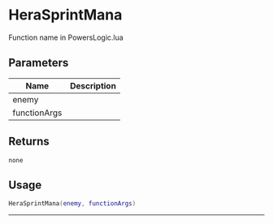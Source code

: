 # HeraSprintMana

Function name in PowersLogic.lua

## Parameters

| Name         | Description |
| ------------ | ----------- |
| enemy        |             |
| functionArgs |             |

## Returns

`none`

## Usage

```lua
HeraSprintMana(enemy, functionArgs)
```

---
